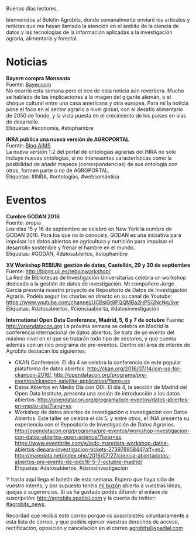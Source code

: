 Buenos días lectores,

bienvenidos al Boletín Agrobits, donde semanalmente enviaré los artículos y noticias que me hayan llamado la atención en el ámbito de la ciencia de datos y las tecnologías de la información aplicadas a la investigación agraria, alimentaria y forestal.

# Noticias

**Bayern compra Monsanto**  
Fuente: [Bayer.com](http://www.news.bayer.com/baynews/baynews.nsf/id/ADSF8F-Bayer-and-Monsanto-to-Create-a-Global-Leader-in-Agriculture?Open&parent=news-overview-category-search-en&ccm=020)  
No ocurrió esta semana pero el eco de esta noticia aún reverbera. Mucho se hablado de las implicaciones a la imagen del gigante alemán, o el choque cultural entre una casa americana y otra europea. Para mí la noticia pone el foco en el sector agrario a nivel global, con el desafío alimentario de 2050 de fondo, y la vista puesta en el crecimiento de los países en vías de desarrollo.  
Etiquetas: #economía, #stophambre

**INRA publica una nueva versión de AGROPORTAL**  
Fuente: [Blog AIMS](http://aims.fao.org/activity/blog/agroportal-12-beta-released-ontology-portal-agronomy)  
La nueva versión 1.2 del portal de ontologías agrarias del INRA no sólo incluye nuevas ontologías, si no interesantes características como la posibilidad de añadir mapeos (correspondencias) de sus ontología con otras, formen parte o no de AGROPORTAL.  
Etiquetas: #INRA, #ontologías, #websemántica

# Eventos

**Cumbre GODAN 2016**  
Fuente: propia  
Los días 15 y 16 de septiembre se celebró en New York la cumbre de GODAN 2016. Para los que no lo conocéis, GODAN es una iniciativa para impulsar los datos abiertos en agricultura y nutrición para impulsar el desarrollo sostenible y frenar el hambre en el mundo.  
Etiquetas: #GODAN, #datosabiertos, #stophambre

**XV Workshop REBIUN: gestión de datos, Castellón,  29 y 30 de septiembre**  
Fuente: http://blogs.uji.es/rebiunworkshop/  
La Red de Bibliotecas de Investigación Universitarias celebra un workshop dedicado a la gestión de datos de investigación. Mi compañero Jorge García presenta nuestro proyecto de Repositorio de Datos de Investigación Agraria. Podéis seguir las charlas en directo en su canal de Youtube: https://www.youtube.com/channel/UCBslGt8PQQMBa2HPSi3NcNg/live  
Etiquetas: #datosabiertos, #cienciaabierta, #datosinvestigación

**International Open Data Conference, Madrid, 5, 6 y 7 de octubre**
Fuente: http://opendatacon.org
La próxima semana se celebra en Madrid la conferencia internacional de datos abiertos. Se trata de un evento del máximo nivel en el que se tratarán todo tipo de sectores, y que cuenta además con un rico programa de pre-eventos. Dentro del área de interés de Agrobits destacan los siguientes:  
* CKAN Conference. El día 4 se celebra la conferencia de este popular plataforma de datos abiertos. http://ckan.org/2016/07/14/join-us-for-ckancon-2016/, http://opendatacon.org/programa/pre-eventos/ckancon-satellite-application/?lang=es  
* Datos Abiertos en Medio Día con ODI. El día 4, la sección de Madrid del Open Data Institute, presenta una sesión de introducción a los datos abiertos. http://opendatacon.org/programa/pre-eventos/datos-abiertos-en-medio-dia/?lang=es  
* Workshop de datos abiertos de investigación o Investigación con Datos Abiertos. Este taller se celebra el día 5, y entre otros, el INIA presenta su experiencia con el Repositorio de Investigación de Datos Agrarios. http://opendatacon.org/programa/pre-eventos/workshop-investigacion-con-datos-abiertos-open-science/?lang=es, https://www.eventbrite.com/e/iodc-maredata-workshop-datos-abiertos-depara-investigacion-tickets-27397895844?aff=es2, http://maredata.net/index.php/2016/07/27/ciencia-abiertadatos-abiertos-pre-evento-de-iodc16-5-7-octubre-madrid/  
Etiquetas: #datosabiertos, #datosinvestigación

Y hasta aquí llega el boletín de esta semana. Espero que haya sido de vuestro interés, y por supuesto tenéis [mi buzón](mailto://agrobits@spadial.com) abierto a vuestras ideas, quejas o sugerencias. Si os ha gustado podés difundir el enlace de suscripción: http://agrobits.spadial.com y la cuenta de twitter: [#agrobits_news](http://twitter.com/agrobits_news).

Recordad que recibís este correo porque os suscribistéis voluntariamente a esta lista de correo, y que podéis ejercer vuestras derechos de acceso, rectificación, oposición y cancelación en el correo [agrobits@spadial.com](mailto://agrobits@spadial.com)
